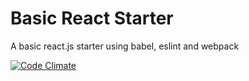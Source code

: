 # Basic React Starter
A basic react.js starter using babel, eslint and webpack

[![Code Climate](https://codeclimate.com/github/nishanbajracharya/basic-react-starter/badges/gpa.svg)](https://codeclimate.com/github/nishanbajracharya/basic-react-starter)
